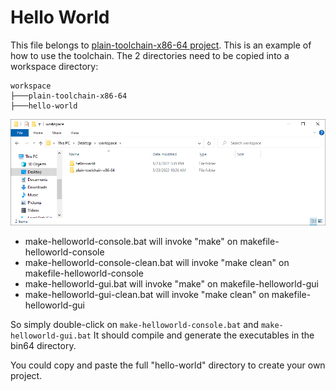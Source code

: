 # Hello World

This file belongs to [plain-toolchain-x86-64
project](https://github.com/pascalcombier/plain-toolchain-x86-64). This is an
example of how to use the toolchain. The 2 directories need to be copied into a
workspace directory:

```
workspace
├───plain-toolchain-x86-64
├───hello-world
```

![screenshot](../images/screenshot-hello-world-directory.png)

- make-helloworld-console.bat       will invoke "make"       on makefile-helloworld-console
- make-helloworld-console-clean.bat will invoke "make clean" on makefile-helloworld-console
- make-helloworld-gui.bat           will invoke "make"       on makefile-helloworld-gui
- make-helloworld-gui-clean.bat     will invoke "make clean" on makefile-helloworld-gui

So simply double-click on `make-helloworld-console.bat` and
`make-helloworld-gui.bat` It should compile and generate the executables in the
bin64 directory.

You could copy and paste the full "hello-world" directory to create your own project.
